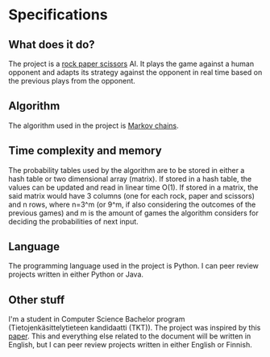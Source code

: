 # Specifications

## What does it do?

The project is a [rock paper scissors](https://en.wikipedia.org/wiki/Rock_paper_scissors) AI. It plays the game against a human opponent and adapts its strategy against the opponent in real time based on the previous plays from the opponent.

## Algorithm

The algorithm used in the project is [Markov chains](https://en.wikipedia.org/wiki/Markov_chain).

## Time complexity and memory

The probability tables used by the algorithm are to be stored in either a hash table or two dimensional array (matrix). If stored in a hash table, the values can be updated and read in linear time O(1). If stored in a matrix, the said matrix would have 3 columns (one for each rock, paper and scissors) and n rows, where n=3^m (or 9^m, if also considering the outcomes of the previous games) and m is the amount of games the algorithm considers for deciding the probabilities of next input.

## Language

The programming language used in the project is Python. I can peer review projects written in either Python or Java.

## Other stuff

I'm a student in Computer Science Bachelor program (Tietojenkäsittelytieteen kandidaatti (TKT)). The project was inspired by this [paper](https://arxiv.org/pdf/2003.06769.pdf). This and everything else related to the document will be written in English, but I can peer review projects written in either English or Finnish.
